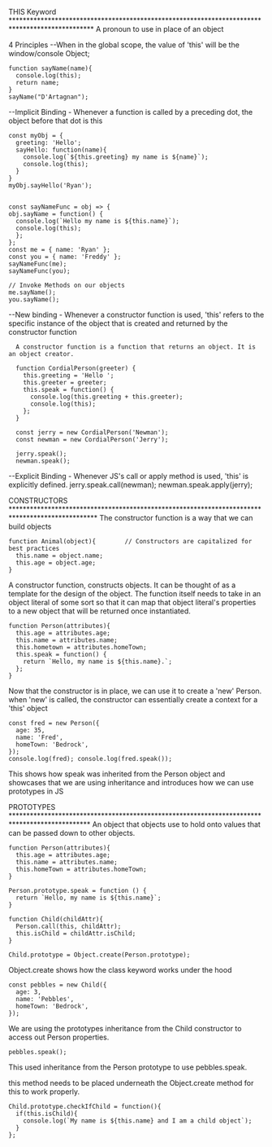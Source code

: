 THIS Keyword *********************************************************************************************** 
A pronoun to use in place of an object

4 Principles
  --When in the global scope, the value of 'this' will be the window/console Object;
    
    function sayName(name){
      console.log(this);
      return name;
    }
    sayName("D'Artagnan");

  --Implicit Binding - Whenever a function is called by a preceding dot, the object before that dot is this
    
    const myObj = {
      greeting: 'Hello';
      sayHello: function(name){
        console.log(`${this.greeting} my name is ${name}`);
        console.log(this);
      }
    }
    myObj.sayHello('Ryan');
    

    const sayNameFunc = obj => {
    obj.sayName = function() {
      console.log(`Hello my name is ${this.name}`);
      console.log(this);
      };
    };
    const me = { name: 'Ryan' };
    const you = { name: 'Freddy' };
    sayNameFunc(me);
    sayNameFunc(you);

    // Invoke Methods on our objects
    me.sayName();
    you.sayName();

  --New binding - Whenever a constructor function is used, 'this' refers to the specific instance of the object that is created and returned by the constructor function

      A constructor function is a function that returns an object. It is an object creator.

      function CordialPerson(greeter) {
        this.greeting = 'Hello ';
        this.greeter = greeter;
        this.speak = function() {
          console.log(this.greeting + this.greeter);
          console.log(this);
        };
      }

      const jerry = new CordialPerson('Newman');
      const newman = new CordialPerson('Jerry');

      jerry.speak();
      newman.speak();

  --Explicit Binding - Whenever JS's call or apply method is used, 'this' is explicitly defined.
      jerry.speak.call(newman); newman.speak.apply(jerry);


CONSTRUCTORS ************************************************************************************************
  The constructor function is a way that we can build objects

    function Animal(object){        // Constructors are capitalized for best practices
      this.name = object.name;
      this.age = object.age;
    }

  A constructor function, constructs objects. It can be thought of as a template for the design of the object. The function itself needs to take in an object literal of some sort so that it can map that object literal's properties to a new object that will be returned once instantiated.

    function Person(attributes){
      this.age = attributes.age;
      this.name = attributes.name;
      this.hometown = attributes.homeTown;
      this.speak = function() {
        return `Hello, my name is ${this.name}.`;
      };
    }
  Now that the constructor is in place, we can use it to create a 'new' Person.
    when 'new' is called, the constructor can essentially create a context for a 'this' object

    const fred = new Person({
      age: 35,
      name: 'Fred',
      homeTown: 'Bedrock',
    });
    console.log(fred); console.log(fred.speak());

  This shows how speak was inherited from the Person object and showcases that we are using inheritance and introduces how we can use prototypes in JS

PROTOTYPES **********************************************************************************************
An object that objects use to hold onto values that can be passed down to other objects.

    function Person(attributes){
      this.age = attributes.age;
      this.name = attributes.name;
      this.homeTown = attributes.homeTown;
    }

    Person.prototype.speak = function () {
      return `Hello, my name is ${this.name}`;
    }

    function Child(childAttr){
      Person.call(this, childAttr);
      this.isChild = childAttr.isChild;
    }

    Child.prototype = Object.create(Person.prototype);
  Object.create shows how the class keyword works under the hood

    const pebbles = new Child({
      age: 3,
      name: 'Pebbles',
      homeTown: 'Bedrock',
    });

  We are using the prototypes inheritance from the Child constructor to access out Person properties.

    pebbles.speak();
  This used inheritance from the Person prototype to use pebbles.speak.

  this method needs to be placed underneath the Object.create method for this to work properly.
    
    Child.prototype.checkIfChild = function(){
      if(this.isChild){
        console.log(`My name is ${this.name} and I am a child object`);
      }
    };